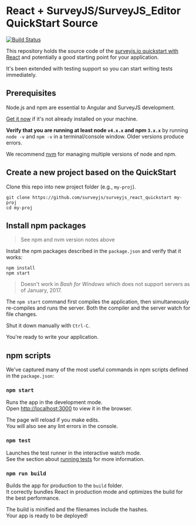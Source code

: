 # React + SurveyJS/SurveyJS_Editor QuickStart Source
[![Build Status][travis-badge]][travis-badge-url]

This repository holds the source code of the [surveyjs.io quickstart with React](https://surveyjs.io/) 
and potentially a good starting point for your application.

It's been extended with testing support so you can start writing tests immediately.

## Prerequisites

Node.js and npm are essential to Angular and SurveyJS development. 
    
<a href="https://docs.npmjs.com/getting-started/installing-node" target="_blank" title="Installing Node.js and updating npm">
Get it now</a> if it's not already installed on your machine.
 
**Verify that you are running at least node `v4.x.x` and npm `3.x.x`**
by running `node -v` and `npm -v` in a terminal/console window.
Older versions produce errors.

We recommend [nvm](https://github.com/creationix/nvm) for managing multiple versions of node and npm.

## Create a new project based on the QuickStart

Clone this repo into new project folder (e.g., `my-proj`).
```shell
git clone https://github.com/surveyjs/surveyjs_react_quickstart my-proj
cd my-proj
```

## Install npm packages

> See npm and nvm version notes above

Install the npm packages described in the `package.json` and verify that it works:

```shell
npm install
npm start
```

>Doesn't work in _Bash for Windows_ which does not support servers as of January, 2017.

The `npm start` command first compiles the application, 
then simultaneously re-compiles and runs the server.
Both the compiler and the server watch for file changes.

Shut it down manually with `Ctrl-C`.

You're ready to write your application.

## npm scripts

We've captured many of the most useful commands in npm scripts defined in the `package.json`:

### `npm start`

Runs the app in the development mode.<br>
Open [http://localhost:3000](http://localhost:3000) to view it in the browser.

The page will reload if you make edits.<br>
You will also see any lint errors in the console.

### `npm test`

Launches the test runner in the interactive watch mode.<br>
See the section about [running tests](#running-tests) for more information.

### `npm run build`

Builds the app for production to the `build` folder.<br>
It correctly bundles React in production mode and optimizes the build for the best performance.

The build is minified and the filenames include the hashes.<br>
Your app is ready to be deployed!

[travis-badge]: https://travis-ci.org/sueveyjs/surveyjs_react_quickstart.svg?branch=master
[travis-badge-url]: https://travis-ci.org/sueveyjs/surveyjs_react_quickstart
